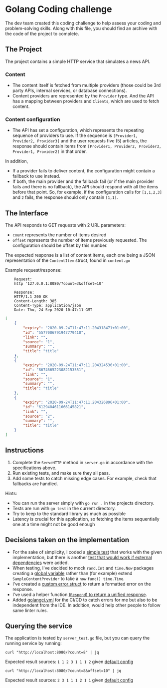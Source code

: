 # Golang Coding challenge

The dev team created this coding challenge to help assess your coding and problem-solving skills. Along with this file, you should find an archive with the code of the project to complete.

## The Project

The project contains a simple HTTP service that simulates a news API.

### Content

- The content itself is fetched from multiple providers (those could be 3rd party APIs, internal services, or database connections).
- Content providers are represented by the `Provider` type. And the API has a mapping between providers and `Clients`, which are used to fetch content.

### Content configuration

- The API has set a configuration, which represents the repeating sequence of providers to use.
If the sequence is `[Provider1, Provider2, Provider3]` and the user requests five (5) articles, the response should contain items from `[Provider1, Provider2, Provider3, Provider1, Provider2]` in that order.

In addition,

- If a provider fails to deliver content, the configuration might contain a fallback to use instead.
- If both, the main provider and the fallback fail (or if the main provider fails and there is no fallback), the API should respond with all the items before that point. So, for example, if the configuration calls for `[1,1,2,3]` and `2` fails, the response should only contain `[1,1]`.

## The Interface

The API responds to GET requests with 2 URL parameters:

- `count` represents the number of items desired
- `offset` represents the number of items previously requested. The configuration should be offset by this number.

The expected response is a list of content items, each one being a JSON representation of the `ContentItem` struct, found in `content.go`

Example request/response:

```text
    Request:
    http '127.0.0.1:8080/?count=3&offset=10'

    Response:
    HTTP/1.1 200 OK
    Content-Length: 385
    Content-Type: application/json
    Date: Thu, 24 Sep 2020 10:47:11 GMT
```

```json
[
    {
        "expiry": "2020-09-24T11:47:11.204318471+01:00",
        "id": "5577006791947779410",
        "link": "",
        "source": "1",
        "summary": "",
        "title": "title"
    },
    {
        "expiry": "2020-09-24T11:47:11.204324536+01:00",
        "id": "8674665223082153551",
        "link": "",
        "source": "1",
        "summary": "",
        "title": "title"
    },
    {
        "expiry": "2020-09-24T11:47:11.204326896+01:00",
        "id": "6129484611666145821",
        "link": "",
        "source": "2",
        "summary": "",
        "title": "title"
    }
]
```

## Instructions

1. Complete the `ServeHTTP` method in `server.go` in accordance with the specifications above.
2. Run existing tests, and make sure they all pass.
3. Add some tests to catch missing edge cases. For example, check that fallbacks are handled.

Hints:

- You can run the server simply with `go run .` in the projects directory.
- Tests are run with `go test` in the current directory.
- Try to keep to the standard library as much as possible
- Latency is crucial for this application, so fetching the items sequentially one at a time might not be good enough

## Decisions taken on the implementation

- For the sake of simplicity, I coded a [simple test](sever_test.go#L33) that works with the given implementation, but there is another [test that would work if external dependencies](sever_test.go#L260) were added.
- When testing, I've decided to mock `rand.Int` and `time.Now` packages creating a [global variable](content.go#L9) rather than (for example) extend `SampleContentProvider` to take a `now` `func() time.Time`.
- I've created a [custom error struct](server.go#L13) to return a formatted error on the response.
- I've used a helper function [(`Respond`) to return a unified response](response.go#L212).
- Added [golangci.yml](golangci.yml) for the CI/CD to catch errors for me but also to be independent from the IDE. In addition, would help other people to follow same linter rules.

## Querying the service

The application is tested by `server_test.go` file, but you can query the running service by running:

`curl "http://localhost:8080/?count=8" | jq`

Expected result sources: `1 1 2 3 1 1 1 2` given [default config](config.go#L39)

`curl "http://localhost:8080/?count=8&offset=10" | jq`

Expected result sources: `2 3 1 1 1 2 1 1` given [default config](config.go#L39)
